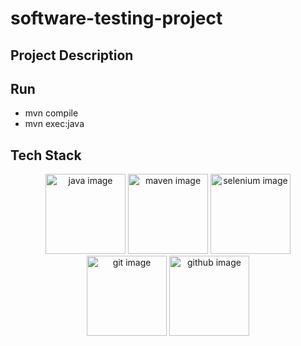 # software-testing-project

## Project Description

## Run
- mvn compile
- mvn exec:java

## Tech Stack
<p align="center">
    <img src="https://cdn.worldvectorlogo.com/logos/java-4.svg" alt="java image" style="width: 128px;height: 128px;"/>
    <img src="https://cdn.worldvectorlogo.com/logos/apache-maven-1.svg" alt="maven image" style="width: 128px;height: 128px;"/>
    <img src="https://cdn.worldvectorlogo.com/logos/selenium-1.svg" alt="selenium image" style="width: 128px;height: 128px;"/>
    <img src="https://cdn.worldvectorlogo.com/logos/git.svg" alt="git image" style="width: 128px;height: 128px;"/>
    <img src="https://cdn.worldvectorlogo.com/logos/github-2.svg" alt="github image" style="width: 128px;height: 128px;"/>
</p>